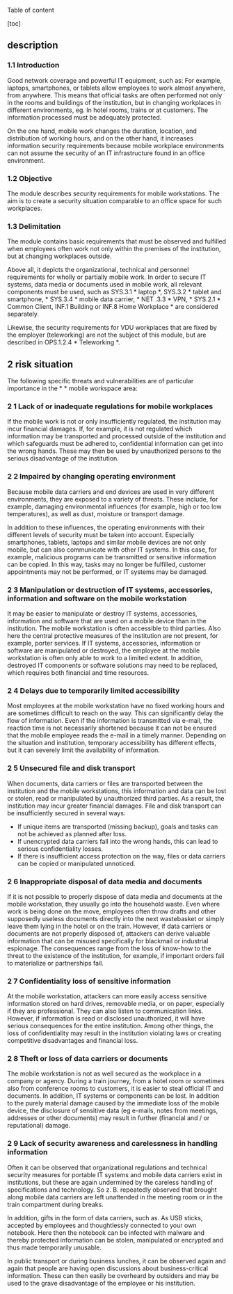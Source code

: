 Table of content

[toc]
 
description
-------------

### 1.1 Introduction

Good network coverage and powerful IT equipment, such as: For example, laptops, smartphones, or tablets allow employees to work almost anywhere, from anywhere. This means that official tasks are often performed not only in the rooms and buildings of the institution, but in changing workplaces in different environments, eg. In hotel rooms, trains or at customers. The information processed must be adequately protected.

On the one hand, mobile work changes the duration, location, and distribution of working hours, and on the other hand, it increases information security requirements because mobile workplace environments can not assume the security of an IT infrastructure found in an office environment.

### 1.2 Objective

The module describes security requirements for mobile workstations. The aim is to create a security situation comparable to an office space for such workplaces.

### 1.3 Delimitation

The module contains basic requirements that must be observed and fulfilled when employees often work not only within the premises of the institution, but at changing workplaces outside.

Above all, it depicts the organizational, technical and personnel requirements for wholly or partially mobile work. In order to secure IT systems, data media or documents used in mobile work, all relevant components must be used, such as SYS.3.1 * laptop *, SYS.3.2 * tablet and smartphone, * SYS.3.4 * mobile data carrier, * NET .3.3 * VPN, * SYS.2.1 * Common Client, INF.1 Building or INF.8 Home Workplace * are considered separately.

Likewise, the security requirements for VDU workplaces that are fixed by the employer (teleworking) are not the subject of this module, but are described in OPS.1.2.4 * Teleworking *.

2 risk situation
-----------------

The following specific threats and vulnerabilities are of particular importance in the * * mobile workspace area:

### 2 1 Lack of or inadequate regulations for mobile workplaces

If the mobile work is not or only insufficiently regulated, the institution may incur financial damages. If, for example, it is not regulated which information may be transported and processed outside of the institution and which safeguards must be adhered to, confidential information can get into the wrong hands. These may then be used by unauthorized persons to the serious disadvantage of the institution.

### 2 2 Impaired by changing operating environment

Because mobile data carriers and end devices are used in very different environments, they are exposed to a variety of threats. These include, for example, damaging environmental influences (for example, high or too low temperatures), as well as dust, moisture or transport damage.

In addition to these influences, the operating environments with their different levels of security must be taken into account. Especially smartphones, tablets, laptops and similar mobile devices are not only mobile, but can also communicate with other IT systems. In this case, for example, malicious programs can be transmitted or sensitive information can be copied. In this way, tasks may no longer be fulfilled, customer appointments may not be performed, or IT systems may be damaged.

### 2 3 Manipulation or destruction of IT systems, accessories, information and software on the mobile workstation
It may be easier to manipulate or destroy IT systems, accessories, information and software that are used on a mobile device than in the institution. The mobile workstation is often accessible to third parties. Also here the central protective measures of the institution are not present, for example, porter services. If IT systems, accessories, information or software are manipulated or destroyed, the employee at the mobile workstation is often only able to work to a limited extent. In addition, destroyed IT components or software solutions may need to be replaced, which requires both financial and time resources.

### 2 4 Delays due to temporarily limited accessibility

Most employees at the mobile workstation have no fixed working hours and are sometimes difficult to reach on the way. This can significantly delay the flow of information. Even if the information is transmitted via e-mail, the reaction time is not necessarily shortened because it can not be ensured that the mobile employee reads the e-mail in a timely manner. Depending on the situation and institution, temporary accessibility has different effects, but it can severely limit the availability of information.

### 2 5 Unsecured file and disk transport

When documents, data carriers or files are transported between the institution and the mobile workstations, this information and data can be lost or stolen, read or manipulated by unauthorized third parties. As a result, the institution may incur greater financial damages. File and disk transport can be insufficiently secured in several ways:

* If unique items are transported (missing backup), goals and tasks can not be achieved as planned after loss.
* If unencrypted data carriers fall into the wrong hands, this can lead to serious confidentiality losses.
* If there is insufficient access protection on the way, files or data carriers can be copied or manipulated unnoticed.
### 2 6 Inappropriate disposal of data media and documents

If it is not possible to properly dispose of data media and documents at the mobile workstation, they usually go into the household waste. Even where work is being done on the move, employees often throw drafts and other supposedly useless documents directly into the next wastebasket or simply leave them lying in the hotel or on the train. However, if data carriers or documents are not properly disposed of, attackers can derive valuable information that can be misused specifically for blackmail or industrial espionage. The consequences range from the loss of know-how to the threat to the existence of the institution, for example, if important orders fail to materialize or partnerships fail.

### 2 7 Confidentiality loss of sensitive information

At the mobile workstation, attackers can more easily access sensitive information stored on hard drives, removable media, or on paper, especially if they are professional. They can also listen to communication links. However, if information is read or disclosed unauthorized, it will have serious consequences for the entire institution. Among other things, the loss of confidentiality may result in the institution violating laws or creating competitive disadvantages and financial loss.

### 2 8 Theft or loss of data carriers or documents

The mobile workstation is not as well secured as the workplace in a company or agency. During a train journey, from a hotel room or sometimes also from conference rooms to customers, it is easier to steal official IT and documents.
In addition, IT systems or components can be lost. In addition to the purely material damage caused by the immediate loss of the mobile device, the disclosure of sensitive data (eg e-mails, notes from meetings, addresses or other documents) may result in further (financial and / or reputational) damage.

### 2 9 Lack of security awareness and carelessness in handling information

Often it can be observed that organizational regulations and technical security measures for portable IT systems and mobile data carriers exist in institutions, but these are again undermined by the careless handling of specifications and technology. So z. B. repeatedly observed that brought along mobile data carriers are left unattended in the meeting room or in the train compartment during breaks.

In addition, gifts in the form of data carriers, such as. As USB sticks, accepted by employees and thoughtlessly connected to your own notebook. Here then the notebook can be infected with malware and thereby protected information can be stolen, manipulated or encrypted and thus made temporarily unusable.

In public transport or during business lunches, it can be observed again and again that people are having open discussions about business-critical information. These can then easily be overheard by outsiders and may be used to the grave disadvantage of the employee or his institution.
